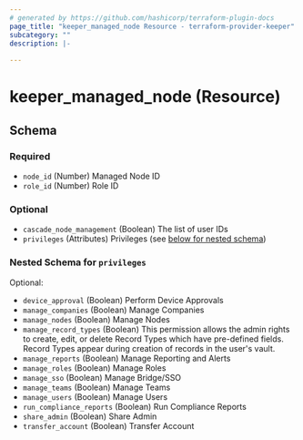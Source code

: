 ```yaml
---
# generated by https://github.com/hashicorp/terraform-plugin-docs
page_title: "keeper_managed_node Resource - terraform-provider-keeper"
subcategory: ""
description: |-
  
---
```


# keeper_managed_node (Resource)





<!-- schema generated by tfplugindocs -->
## Schema

### Required

- `node_id` (Number) Managed Node ID
- `role_id` (Number) Role ID

### Optional

- `cascade_node_management` (Boolean) The list of user IDs
- `privileges` (Attributes) Privileges (see [below for nested schema](#nestedatt--privileges))

<a id="nestedatt--privileges"></a>
### Nested Schema for `privileges`

Optional:

- `device_approval` (Boolean) Perform Device Approvals
- `manage_companies` (Boolean) Manage Companies
- `manage_nodes` (Boolean) Manage Nodes
- `manage_record_types` (Boolean) This permission allows the admin rights to create, edit, or delete Record Types which have pre-defined fields. Record Types appear during creation of records in the user's vault.
- `manage_reports` (Boolean) Manage Reporting and Alerts
- `manage_roles` (Boolean) Manage Roles
- `manage_sso` (Boolean) Manage Bridge/SSO
- `manage_teams` (Boolean) Manage Teams
- `manage_users` (Boolean) Manage Users
- `run_compliance_reports` (Boolean) Run Compliance Reports
- `share_admin` (Boolean) Share Admin
- `transfer_account` (Boolean) Transfer Account
